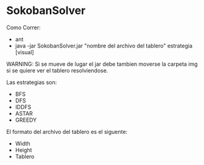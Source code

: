# SokobanSolver

Como Correr:

- ant
- java -jar SokobanSolver.jar "nombre del archivo del tablero" estrategia [visual]

WARNING:
Si se mueve de lugar el jar debe tambien moverse la carpeta img si se quiere ver el tablero resolviendose.

Las estrategias son:
- BFS
- DFS
- IDDFS
- ASTAR
- GREEDY

El formato del archivo del tablero es el siguente:
- Width
- Height
- Tablero
